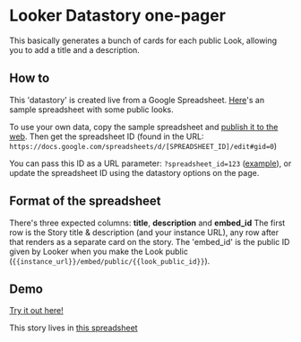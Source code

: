 <h1>Looker Datastory one-pager</h1>

This basically generates a bunch of cards for each public Look, allowing you to add a title and a description.

<h2>How to</h2>

<p>
  This 'datastory' is created live from a Google Spreadsheet. <a href="https://docs.google.com/spreadsheets/d/1Zfe9-vwsvKzywPhduXgncFFnR25ra61LUDr5O9nUey8/edit#gid=0" target="_blank">Here</a>'s an sample spreadsheet with some public looks.
</p>
<p>
  To use your own data, copy the sample spreadsheet and <a href="https://support.google.com/docs/answer/37579">publish it to the web</a>. Then get the spreadsheet ID (found in the URL: <code>https://docs.google.com/spreadsheets/d/[SPREADSHEET_ID]/edit#gid=0</code>)
</p>
<p>
  You can pass this ID as a URL parameter: <code>?spreadsheet_id=123</code> (<a href="index.html?spreadsheet_id=151wYbceiQIj8NEBiLCZNDFX1CEtirddu7tCOU4NR6AA">example</a>), or update the spreadsheet ID using the datastory options on the page.
</p>

<h2>Format of the spreadsheet</h2>

There's three expected columns: **title**, **description** and **embed_id**
The first row is the Story title & description (and your instance URL), any row after that renders as a separate card on the story. The 'embed_id' is the public ID given by Looker when you make the Look public (`{{instance_url}}/embed/public/{{look_public_id}}`).


<h2>Demo</h2>

[Try it out here!](https://github.com/Klayre/data_story/blob/master/datastorylooker/index.html)

This story lives in [this spreadsheet](https://docs.google.com/spreadsheets/d/1Zfe9-vwsvKzywPhduXgncFFnR25ra61LUDr5O9nUey8/edit#gid=0)

